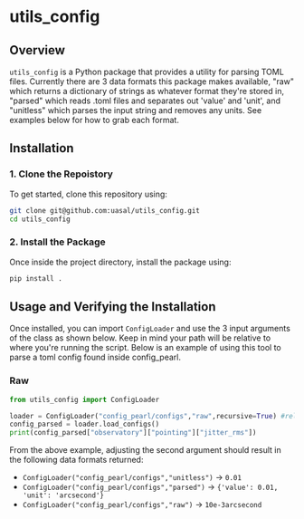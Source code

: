 # utils_config

## Overview
`utils_config` is a Python package that provides a utility for parsing TOML files. Currently there are 3 data formats this package makes available, "raw" which returns a dictionary of strings as whatever format they're stored in, "parsed" which reads .toml files and separates out 'value' and 'unit', and "unitless" which parses the input string and removes any units. See examples below for how to grab each format. 

## Installation

### **1. Clone the Repoistory**
To get started, clone this repository using:
```sh
git clone git@github.com:uasal/utils_config.git
cd utils_config
```

### **2. Install the Package**
Once inside the project directory, install the package using:
```sh
pip install .
```

## Usage and Verifying the Installation
Once installed, you can import `ConfigLoader` and use the 3 input arguments of the class as shown below. Keep in mind your path will be relative to where you're running the script. Below is an example of using this tool to parse a toml config found inside config_pearl.

### Raw
```python
from utils_config import ConfigLoader

loader = ConfigLoader("config_pearl/configs","raw",recursive=True) #relative path from where you run the tool
config_parsed = loader.load_configs()
print(config_parsed["observatory"]["pointing"]["jitter_rms"])
```

From the above example, adjusting the second argument should result in the following data formats returned:
- `ConfigLoader("config_pearl/configs","unitless")` -> `0.01`
- `ConfigLoader("config_pearl/configs","parsed")` -> `{'value': 0.01, 'unit': 'arcsecond'}`
- `ConfigLoader("config_pearl/configs","raw")` -> `10e-3arcsecond`

